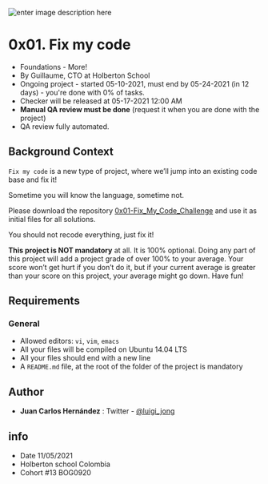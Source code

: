 ![enter image description here](https://i.imgur.com/6Ma12II.png)
# 0x01. Fix my code

-   Foundations - More!
-   By Guillaume, CTO at Holberton School
-   Ongoing project - started 05-10-2021, must end by 05-24-2021 (in 12 days) - you're done with  0% of tasks.
-   Checker will be released at 05-17-2021 12:00 AM
-   **Manual QA review must be done**  (request it when you are done with the project)
-   QA review fully automated.

## Background Context

`Fix my code`  is a new type of project, where we’ll jump into an existing code base and fix it!

Sometime you will know the language, sometime not.

Please download the repository  [0x01-Fix_My_Code_Challenge](https://intranet.hbtn.io/rltoken/GwKtCLAK11Qojiw7F1RRFA "0x01-Fix_My_Code_Challenge")  and use it as initial files for all solutions.

You should not recode everything, just fix it!

**This project is NOT mandatory**  at all. It is 100% optional. Doing any part of this project will add a project grade of over 100% to your average. Your score won’t get hurt if you don’t do it, but if your current average is greater than your score on this project, your average might go down. Have fun!

## Requirements

### General

-   Allowed editors:  `vi`,  `vim`,  `emacs`
-   All your files will be compiled on Ubuntu 14.04 LTS
-   All your files should end with a new line
-   A  `README.md`  file, at the root of the folder of the project is mandatory

## Author
 
 - **Juan Carlos Hernández** : Twitter - [@luigi_jong](https://twitter.com/luigi_jong)
 
##  info

 - Date 11/05/2021
 - Holberton school Colombia 
 - Cohort #13 BOG0920


